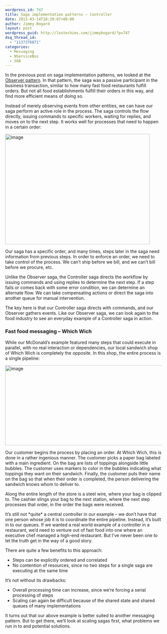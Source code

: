 ```yaml
---
wordpress_id: 747
title: Saga implementation patterns – Controller
date: 2013-03-14T18:29:07+00:00
author: Jimmy Bogard
layout: post
wordpress_guid: http://lostechies.com/jimmybogard/?p=747
dsq_thread_id:
  - "1137376871"
categories:
  - Messaging
  - NServiceBus
  - SOA
---
```

In the previous post on saga implementation patterns, we looked at the [Observer pattern](http://lostechies.com/jimmybogard/2013/03/11/saga-implementation-patterns-observer/). In that pattern, the saga was a passive participant in the business transaction, similar to how many fast food restaurants fulfill orders. But not all food establishments fulfill their orders in this way, and find more efficient means of doing so.

Instead of merely observing events from other entities, we can have our saga perform an active role in the process. The saga controls the flow directly, issuing commands to specific workers, waiting for replies, and moves on to the next step. It works well for processes that need to happen in a certain order:

[<img title="image" style="border-top: 0px; border-right: 0px; background-image: none; border-bottom: 0px; padding-top: 0px; padding-left: 0px; border-left: 0px; display: inline; padding-right: 0px" border="0" alt="image" src="http://lostechies.com/content/jimmybogard/uploads/2013/03/image_thumb3.png" width="465" height="354" />](http://lostechies.com/content/jimmybogard/uploads/2013/03/image3.png)

Our saga has a specific order, and many times, steps later in the saga need information from previous steps. In order to enforce an order, we need to take control of the process. We can’t ship before we bill, and we can’t bill before we procure, etc.

Unlike the Observer saga, the Controller saga directs the workflow by issuing commands and using replies to determine the next step. If a step fails or comes back with some error condition, we can determine an alternate flow. We can take compensating actions or direct the saga into another queue for manual intervention.

The key here is that our Controller saga directs with commands, and our Observer gathers events. Like our Observer saga, we can look again to the food industry to see an everyday example of a Controller saga in action.

### Fast food messaging – Which Wich

While our McDonald’s example featured many steps that could execute in parallel, with no real interaction or dependencies, our local sandwich shop of Which Wich is completely the opposite. In this shop, the entire process is a single pipeline:

[<img title="image" style="border-top: 0px; border-right: 0px; background-image: none; border-bottom: 0px; padding-top: 0px; padding-left: 0px; border-left: 0px; display: inline; padding-right: 0px" border="0" alt="image" src="http://lostechies.com/content/jimmybogard/uploads/2013/03/image_thumb4.png" width="607" height="257" />](http://lostechies.com/content/jimmybogard/uploads/2013/03/image4.png)

Our customer begins the process by placing an order. At Which Wich, this is done in a rather ingenious manner. The customer picks a paper bag labeled with a main ingredient. On the bag are lists of toppings alongside little bubbles. The customer uses markers to color in the bubbles indicating what toppings they want on their sandwich. Finally, the customer puts their name on the bag so that when their order is completed, the person delivering the sandwich knows whom to deliver to.

Along the entire length of the store is a steel wire, where your bag is clipped to. The cashier slings your bag to the next station, where the next step processes that order, in the order the bags were received.

It’s still not \*quite\* a central controller in our example – we don’t have that one person whose job it is to coordinate the entire pipeline. Instead, it’s built in to our queues. If we wanted a real world example of a controller in a restaurant, we’d need to venture out of fast food into one where an executive chef managed a high-end restaurant. But I’ve never been one to let the truth get in the way of a good story.

There are quite a few benefits to this approach:

  * Steps can be explicitly ordered and correlated
  * No contention of resources, since no two steps for a single saga are executing at the same time

It’s not without its drawbacks:

  * Overall processing time can increase, since we’re forcing a serial processing of steps
  * Scaling can again be difficult because of the shared state and shared queues of many implementations

It turns out that our above example is better suited to another messaging pattern. But to get there, we’ll look at scaling sagas first, what problems we run in to and potential solutions.